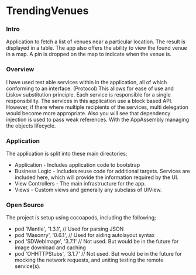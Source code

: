 # TrendingVenues
### Intro
Application to fetch a list of venues near a particular location. The result is displayed in a table. The app also offers the ability to view the found venue in a map. A pin is dropped on the map to indicate when the venue is.

### Overview
I have used test able services within in the application, all of which conforming to an interface. (Protocol) This allows for ease of use and Liskov substitution principle. Each service is responsible for a single responsibility. The services in this application use a block based API. However, if there where multiple recipients of the services, multi delegation would become more appropriate. Also you will see that dependency injection is used to pass weak references. With the AppAssembly managing the objects lifecycle.

### Application
The application is split into these main directories;
-	Application - Includes application code to bootstrap
-	Business Logic - Includes reuse code for additional targets. Services are included here, which will provide the information required by the UI.
-	View Controllers - The main infrastructure for the app.
-	Views - Custom views and generally any subclass of UIView.

### Open Source
The project is setup using cocoapods, including the following;
-	pod 'Mantle', '1.3.1', // Used for parsing JSON
-	pod 'Masonry', '0.6.1', // Used for aiding autolayout syntax
-	pod 'SDWebImage', '3.7.1' // Not used. But would be in the future for image download and caching
-	pod 'OHHTTPStubs', '3.1.7' // Not used. But would be in the future for mocking the network requests, and uniting testing the remote service(s).
